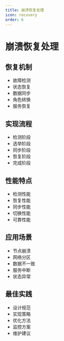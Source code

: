 ```yaml
---
title: 崩溃恢复处理
icon: recovery
order: 6
---
```


# 崩溃恢复处理

## 恢复机制
- 故障检测
- 状态恢复
- 数据同步
- 角色转换
- 服务恢复

## 实现流程
- 检测阶段
- 选举阶段
- 同步阶段
- 恢复阶段
- 完成阶段

## 性能特点
- 检测性能
- 恢复性能
- 同步性能
- 切换性能
- 可靠性能

## 应用场景
- 节点崩溃
- 网络分区
- 数据不一致
- 服务中断
- 状态异常

## 最佳实践
- 设计规范
- 实现策略
- 优化方法
- 监控方案
- 维护建议
